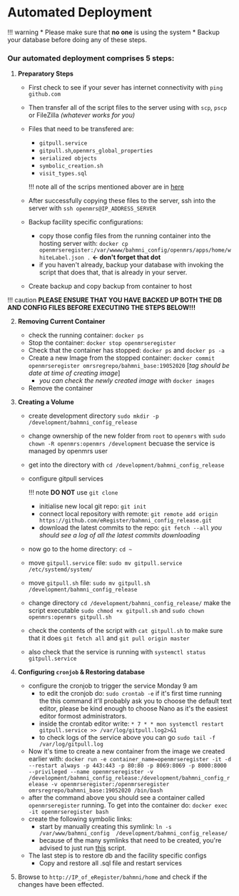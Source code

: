 # Automated Deployment

!!! warning
    * Please make sure that **no one** is using the system 
    * Backup your database before doing any of these steps.


### Our automated deployment comprises 5 steps:

1. **Preparatory Steps**
    * First check to see if your sever has internet connectivity with `ping github.com`
    * Then transfer all of the script files to the server using with `scp`, `pscp` or FileZilla *(whatever works for you)*
    * Files that need to be transfered are:
        * `gitpull.service`
        * `gitpull.sh`,`openmrs_global_properties`
        * `serialized objects`
        * `symbolic_creation.sh`
        * `visit_types.sql`

        !!! note
            all of the scrips mentioned abover are in [here](https://github.com/eRegister/docs/tree/master/docs/scripts)


    * After successfully copying these files to the server, ssh into the server with `ssh openmrs@IP_ADDRESS_SERVER`
    * Backup facility specific configurations: 
        * copy those config files from the running container into the hosting server with: `docker cp openmrseregister:/var/wwww/bahmni_config/openmrs/apps/home/whiteLabel.json .` **<- don't forget that dot**
        *  if you haven't already, backup your database with invoking the script that does that, that is already in your server.
    * Create backup and copy backup from container to host

!!! caution
    **PLEASE ENSURE THAT YOU HAVE BACKED UP BOTH  THE DB AND CONFIG FILES BEFORE EXECUTING THE STEPS BELOW!!!**

2. **Removing Current Container**
    * check the running container: `docker ps`
    * Stop the container: `docker stop openmrseregister`
    * Check that the container has stopped: `docker ps` and `docker ps -a`
    * Create a new Image from the stopped container: `docker commit openmrseregister omrsregrepo/bahmni_base:19052020` [*tag should be date at time of creating image*]
        * *you can check the newly created image with* `docker images` 
    * Remove the container

3. **Creating a Volume**
    * create development directory `sudo mkdir -p /development/bahmni_config_release`
    * change ownership of the new folder from `root` to `openmrs` with `sudo chown -R openmrs:openmrs /development` becuase the service is managed by openmrs user 
    * get into the directory with `cd /development/bahmni_config_release`
    * configure gitpull services

        !!! note
            **DO NOT** use `git clone`

        * initialise new local git repo: `git init`
        * connect local repository with remote: `git remote add origin https://github.com/eRegister/bahmni_config_release.git`
        * download the latest commits to the repo: `git fetch --all` *you should see a log of all the latest commits downloading*
    * now go to the home directory: `cd ~`
    * move `gitpull.service` file: `sudo mv gitpull.service /etc/systemd/system/`
    * move `gitpull.sh` file: `sudo mv gitpull.sh /development/bahmni_config_release`
    * change directory `cd /development/bahmni_config_release/` make the script executable `sudo chmod +x gitpull.sh` and `sudo chown openmrs:openmrs gitpull.sh`
    * check the contents of the script with  `cat gitpull.sh` to make sure that it does `git fetch all` and `git pull origin master` 
    * also check that the service is running with `systemctl status gitpull.service`

4. **Configuring `cronjob` & Restoring database**
    * configure the cronjob to trigger the service Monday 9 am
        * to edit the cronjob do: `sudo crontab -e` if it's first time running the this command it'll probably ask you to choose the default text editor, please be kind enough to choose Nano as it's the easiest editor formost administrators.
        * inside the crontab editor write: `* 7 * * mon systemctl restart gitpull.service >> /var/log/gitpull.log2>&1`
        * to check logs of the service above you can go `sudo tail -f /var/log/gitpull.log`
    * Now it's time to create a new container from the image we created earlier with: `docker run -e container_name=openmrseregister -it -d --restart always -p 443:443 -p 80:80 -p 8069:8069 -p 8000:8000 --privileged --name openmrseregister -v /development/bahmni_config_release:/development/bahmni_config_release -v openmrseregister:/openmrseregister omrsregrepo/bahmni_base:19052020 /bin/bash`
    * after the command above you should see a container called `openmrseregister` running. To get into the container do: `docker exec -it openmrseregister bash`
    * create the following symbolic links: 
        * start by manually creating this symlink: `ln -s /var/www/bahmni_config  /development/bahmni_config_release/`
        * because of the many symlinks that need to be created, you're advised to just run [this](https://github.com/eRegister/docs/blob/master/docs/scripts/symbolic_creation.sh) script.
    * The last step is to restore db and the facility specific configs
        * Copy and  restore all .sql file and restart services
5. Browse to `http://IP_of_eRegister/bahmni/home` and check if the changes have been effected.

